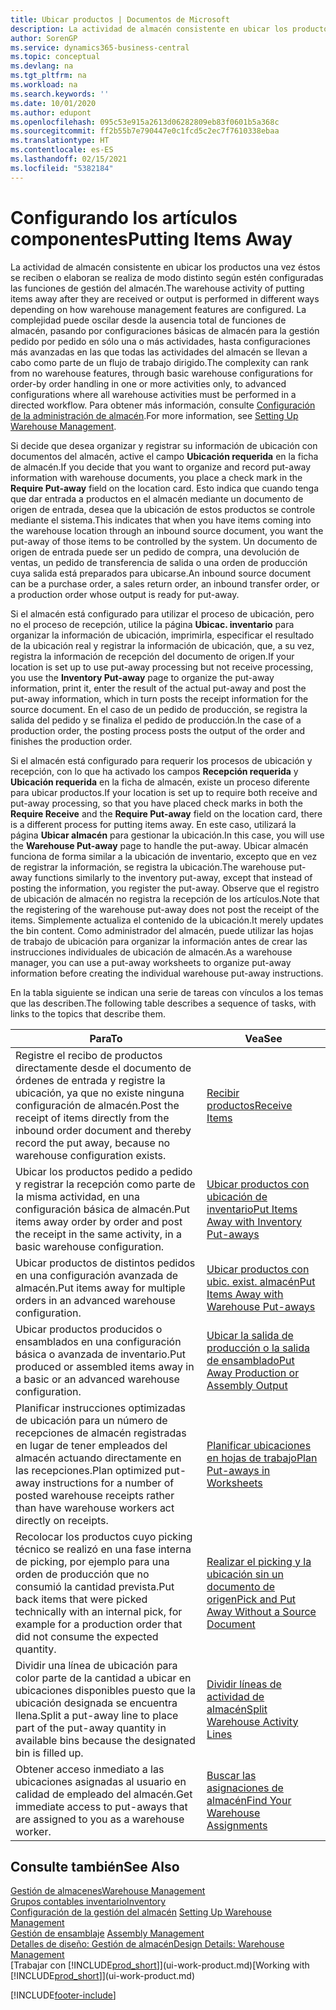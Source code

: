 ```yaml
---
title: Ubicar productos | Documentos de Microsoft
description: La actividad de almacén consistente en ubicar los productos una vez éstos se reciben o elaboran se realiza de modo distinto según estén configuradas las funciones de gestión del almacén.
author: SorenGP
ms.service: dynamics365-business-central
ms.topic: conceptual
ms.devlang: na
ms.tgt_pltfrm: na
ms.workload: na
ms.search.keywords: ''
ms.date: 10/01/2020
ms.author: edupont
ms.openlocfilehash: 095c53e915a2613d06282809eb83f0601b5a368c
ms.sourcegitcommit: ff2b55b7e790447e0c1fcd5c2ec7f7610338ebaa
ms.translationtype: HT
ms.contentlocale: es-ES
ms.lasthandoff: 02/15/2021
ms.locfileid: "5382184"
---
```

# <a name="putting-items-away"></a><span data-ttu-id="ee683-103">Configurando los artículos componentes</span><span class="sxs-lookup"><span data-stu-id="ee683-103">Putting Items Away</span></span>
<span data-ttu-id="ee683-104">La actividad de almacén consistente en ubicar los productos una vez éstos se reciben o elaboran se realiza de modo distinto según estén configuradas las funciones de gestión del almacén.</span><span class="sxs-lookup"><span data-stu-id="ee683-104">The warehouse activity of putting items away after they are received or output is performed in different ways depending on how warehouse management features are configured.</span></span> <span data-ttu-id="ee683-105">La complejidad puede oscilar desde la ausencia total de funciones de almacén, pasando por configuraciones básicas de almacén para la gestión pedido por pedido en sólo una o más actividades, hasta configuraciones más avanzadas en las que todas las actividades del almacén se llevan a cabo como parte de un flujo de trabajo dirigido.</span><span class="sxs-lookup"><span data-stu-id="ee683-105">The complexity can rank from no warehouse features, through basic warehouse configurations for order-by order handling in one or more activities only, to advanced configurations where all warehouse activities must be performed in a directed workflow.</span></span> <span data-ttu-id="ee683-106">Para obtener más información, consulte [Configuración de la administración de almacén](warehouse-setup-warehouse.md).</span><span class="sxs-lookup"><span data-stu-id="ee683-106">For more information, see [Setting Up Warehouse Management](warehouse-setup-warehouse.md).</span></span>

<span data-ttu-id="ee683-107">Si decide que desea organizar y registrar su información de ubicación con documentos del almacén, active el campo **Ubicación requerida** en la ficha de almacén.</span><span class="sxs-lookup"><span data-stu-id="ee683-107">If you decide that you want to organize and record put-away information with warehouse documents, you place a check mark in the **Require Put-away** field on the location card.</span></span> <span data-ttu-id="ee683-108">Esto indica que cuando tenga que dar entrada a productos en el almacén mediante un documento de origen de entrada, desea que la ubicación de estos productos se controle mediante el sistema.</span><span class="sxs-lookup"><span data-stu-id="ee683-108">This indicates that when you have items coming into the warehouse location through an inbound source document, you want the put-away of those items to be controlled by the system.</span></span> <span data-ttu-id="ee683-109">Un documento de origen de entrada puede ser un pedido de compra, una devolución de ventas, un pedido de transferencia de salida o una orden de producción cuya salida está preparados para ubicarse.</span><span class="sxs-lookup"><span data-stu-id="ee683-109">An inbound source document can be a purchase order, a sales return order, an inbound transfer order, or a production order whose output is ready for put-away.</span></span>  

<span data-ttu-id="ee683-110">Si el almacén está configurado para utilizar el proceso de ubicación, pero no el proceso de recepción, utilice la página **Ubicac. inventario** para organizar la información de ubicación, imprimirla, especificar el resultado de la ubicación real y registrar la información de ubicación, que, a su vez, registra la información de recepción del documento de origen.</span><span class="sxs-lookup"><span data-stu-id="ee683-110">If your location is set up to use put-away processing but not receive processing, you use the **Inventory Put-away** page to organize the put-away information, print it, enter the result of the actual put-away and post the put-away information, which in turn posts the receipt information for the source document.</span></span> <span data-ttu-id="ee683-111">En el caso de un pedido de producción, se registra la salida del pedido y se finaliza el pedido de producción.</span><span class="sxs-lookup"><span data-stu-id="ee683-111">In the case of a production order, the posting process posts the output of the order and finishes the production order.</span></span>

<span data-ttu-id="ee683-112">Si el almacén está configurado para requerir los procesos de ubicación y recepción, con lo que ha activado los campos **Recepción requerida** y **Ubicación requerida** en la ficha de almacén, existe un proceso diferente para ubicar productos.</span><span class="sxs-lookup"><span data-stu-id="ee683-112">If your location is set up to require both receive and put-away processing, so that you have placed check marks in both the **Require Receive** and the **Require Put-away** field on the location card, there is a different process for putting items away.</span></span> <span data-ttu-id="ee683-113">En este caso, utilizará la página **Ubicar almacén** para gestionar la ubicación.</span><span class="sxs-lookup"><span data-stu-id="ee683-113">In this case, you will use the **Warehouse Put-away** page to handle the put-away.</span></span> <span data-ttu-id="ee683-114">Ubicar almacén funciona de forma similar a la ubicación de inventario, excepto que en vez de registrar la información, se registra la ubicación.</span><span class="sxs-lookup"><span data-stu-id="ee683-114">The warehouse put-away functions similarly to the inventory put-away, except that instead of posting the information, you register the put-away.</span></span> <span data-ttu-id="ee683-115">Observe que el registro de ubicación de almacén no registra la recepción de los artículos.</span><span class="sxs-lookup"><span data-stu-id="ee683-115">Note that the registering of the warehouse put-away does not post the receipt of the items.</span></span> <span data-ttu-id="ee683-116">Simplemente actualiza el contenido de la ubicación.</span><span class="sxs-lookup"><span data-stu-id="ee683-116">It merely updates the bin content.</span></span> <span data-ttu-id="ee683-117">Como administrador del almacén, puede utilizar las hojas de trabajo de ubicación para organizar la información antes de crear las instrucciones individuales de ubicación de almacén.</span><span class="sxs-lookup"><span data-stu-id="ee683-117">As a warehouse manager, you can use a put-away worksheets to organize put-away information before creating the individual warehouse put-away instructions.</span></span>

<span data-ttu-id="ee683-118">En la tabla siguiente se indican una serie de tareas con vínculos a los temas que las describen.</span><span class="sxs-lookup"><span data-stu-id="ee683-118">The following table describes a sequence of tasks, with links to the topics that describe them.</span></span>   

|<span data-ttu-id="ee683-119">**Para**</span><span class="sxs-lookup"><span data-stu-id="ee683-119">**To**</span></span>|<span data-ttu-id="ee683-120">**Vea**</span><span class="sxs-lookup"><span data-stu-id="ee683-120">**See**</span></span>|  
|------------|-------------|  
|<span data-ttu-id="ee683-121">Registre el recibo de productos directamente desde el documento de órdenes de entrada y registre la ubicación, ya que no existe ninguna configuración de almacén.</span><span class="sxs-lookup"><span data-stu-id="ee683-121">Post the receipt of items directly from the inbound order document and thereby record the put away, because no warehouse configuration exists.</span></span>|[<span data-ttu-id="ee683-122">Recibir productos</span><span class="sxs-lookup"><span data-stu-id="ee683-122">Receive Items</span></span>](warehouse-how-receive-items.md)|  
|<span data-ttu-id="ee683-123">Ubicar los productos pedido a pedido y registrar la recepción como parte de la misma actividad, en una configuración básica de almacén.</span><span class="sxs-lookup"><span data-stu-id="ee683-123">Put items away order by order and post the receipt in the same activity, in a basic warehouse configuration.</span></span>|[<span data-ttu-id="ee683-124">Ubicar productos con ubicación de inventario</span><span class="sxs-lookup"><span data-stu-id="ee683-124">Put Items Away with Inventory Put-aways</span></span>](warehouse-how-to-put-items-away-with-inventory-put-aways.md)|  
|<span data-ttu-id="ee683-125">Ubicar productos de distintos pedidos en una configuración avanzada de almacén.</span><span class="sxs-lookup"><span data-stu-id="ee683-125">Put items away for multiple orders in an advanced warehouse configuration.</span></span>|[<span data-ttu-id="ee683-126">Ubicar productos con ubic. exist. almacén</span><span class="sxs-lookup"><span data-stu-id="ee683-126">Put Items Away with Warehouse Put-aways</span></span>](warehouse-how-to-put-items-away-with-warehouse-put-aways.md)|  
|<span data-ttu-id="ee683-127">Ubicar productos producidos o ensamblados en una configuración básica o avanzada de inventario.</span><span class="sxs-lookup"><span data-stu-id="ee683-127">Put produced or assembled items away in a basic or an advanced warehouse configuration.</span></span>|[<span data-ttu-id="ee683-128">Ubicar la salida de producción o la salida de ensamblado</span><span class="sxs-lookup"><span data-stu-id="ee683-128">Put Away Production or Assembly Output</span></span>](warehouse-how-to-put-away-production-output.md)|
|<span data-ttu-id="ee683-129">Planificar instrucciones optimizadas de ubicación para un número de recepciones de almacén registradas en lugar de tener empleados del almacén actuando directamente en las recepciones.</span><span class="sxs-lookup"><span data-stu-id="ee683-129">Plan optimized put-away instructions for a number of posted warehouse receipts rather than have warehouse workers act directly on receipts.</span></span>|[<span data-ttu-id="ee683-130">Planificar ubicaciones en hojas de trabajo</span><span class="sxs-lookup"><span data-stu-id="ee683-130">Plan Put-aways in Worksheets</span></span>](warehouse-how-to-plan-put-aways-in-worksheets.md)|  
|<span data-ttu-id="ee683-131">Recolocar los productos cuyo picking técnico se realizó en una fase interna de picking, por ejemplo para una orden de producción que no consumió la cantidad prevista.</span><span class="sxs-lookup"><span data-stu-id="ee683-131">Put back items that were picked technically with an internal pick, for example for a production order that did not consume the expected quantity.</span></span>|[<span data-ttu-id="ee683-132">Realizar el picking y la ubicación sin un documento de origen</span><span class="sxs-lookup"><span data-stu-id="ee683-132">Pick and Put Away Without a Source Document</span></span>](warehouse-how-to-create-put-aways-from-internal-put-aways.md)|
|<span data-ttu-id="ee683-133">Dividir una línea de ubicación para color parte de la cantidad a ubicar en ubicaciones disponibles puesto que la ubicación designada se encuentra llena.</span><span class="sxs-lookup"><span data-stu-id="ee683-133">Split a put-away line to place part of the put-away quantity in available bins because the designated bin is filled up.</span></span>|[<span data-ttu-id="ee683-134">Dividir líneas de actividad de almacén</span><span class="sxs-lookup"><span data-stu-id="ee683-134">Split Warehouse Activity Lines</span></span>](warehouse-how-to-split-warehouse-activity-lines.md)|
|<span data-ttu-id="ee683-135">Obtener acceso inmediato a las ubicaciones asignadas al usuario en calidad de empleado del almacén.</span><span class="sxs-lookup"><span data-stu-id="ee683-135">Get immediate access to put-aways that are assigned to you as a warehouse worker.</span></span>|[<span data-ttu-id="ee683-136">Buscar las asignaciones de almacén</span><span class="sxs-lookup"><span data-stu-id="ee683-136">Find Your Warehouse Assignments</span></span>](warehouse-how-to-find-your-warehouse-assignments.md)|    

## <a name="see-also"></a><span data-ttu-id="ee683-137">Consulte también</span><span class="sxs-lookup"><span data-stu-id="ee683-137">See Also</span></span>  
[<span data-ttu-id="ee683-138">Gestión de almacenes</span><span class="sxs-lookup"><span data-stu-id="ee683-138">Warehouse Management</span></span>](warehouse-manage-warehouse.md)  
[<span data-ttu-id="ee683-139">Grupos contables inventario</span><span class="sxs-lookup"><span data-stu-id="ee683-139">Inventory</span></span>](inventory-manage-inventory.md)  
<span data-ttu-id="ee683-140">[Configuración de la gestión del almacén](warehouse-setup-warehouse.md)   </span><span class="sxs-lookup"><span data-stu-id="ee683-140">[Setting Up Warehouse Management](warehouse-setup-warehouse.md)   </span></span>  
<span data-ttu-id="ee683-141">[Gestión de ensamblaje](assembly-assemble-items.md)  </span><span class="sxs-lookup"><span data-stu-id="ee683-141">[Assembly Management](assembly-assemble-items.md)  </span></span>  
[<span data-ttu-id="ee683-142">Detalles de diseño: Gestión de almacén</span><span class="sxs-lookup"><span data-stu-id="ee683-142">Design Details: Warehouse Management</span></span>](design-details-warehouse-management.md)  
<span data-ttu-id="ee683-143">[Trabajar con [!INCLUDE[prod_short](includes/prod_short.md)]](ui-work-product.md)</span><span class="sxs-lookup"><span data-stu-id="ee683-143">[Working with [!INCLUDE[prod_short](includes/prod_short.md)]](ui-work-product.md)</span></span>  


[!INCLUDE[footer-include](includes/footer-banner.md)]